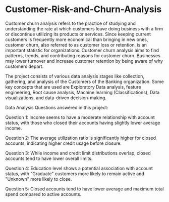 # Customer-Risk-and-Churn-Analysis

Customer churn analysis refers to the practice of studying and understanding the rate at which customers leave doing business with a firm or discontinue utilizing its products or services. Since keeping current customers is frequently more economical than bringing in new ones, customer churn, also referred to as customer loss or retention, is an important statistic for organizations.
Customer churn analysis aims to find patterns, trends, and contributing reasons for customer churn. Businesses may lower turnover and increase customer retention by being aware of why customers depart. 

The project consists of various data analysis stages like collection, gathering, and analysis of the Customers of the Banking organization.
Some key concepts that are used are Exploratory Data analysis, feature engineering, Root cause analysis, Machine learning (Classifications), Data visualizations, and data-driven decision-making. 

Data Analysis Questions answered in this project:

Question 1: Income seems to have a moderate relationship with account status, with those who closed their accounts having slightly lower average income.

Question 2: The average utilization ratio is significantly higher for closed accounts, indicating higher credit usage before closure.

Question 3: While income and credit limit distributions overlap, closed accounts tend to have lower overall limits.

Question 4: Education level shows a potential association with account status, with "Graduate" customers more likely to remain active and "Unknown" more likely to close.

Question 5: Closed accounts tend to have lower average and maximum total spend compared to active accounts.


